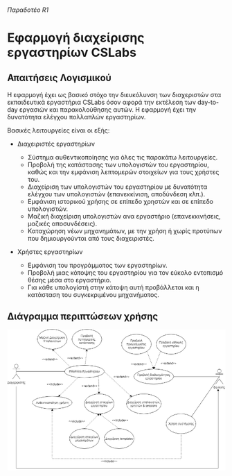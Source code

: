 ###### Παραδοτέο R1

Εφαρμογή διαχείρισης εργαστηρίων CSLabs
===

## Απαιτήσεις Λογισμικού

Η εφαρμογή έχει ως βασικό στόχο την διευκόλυνση των διαχεριστών στα εκπαιδευτικά εργαστήρια CSLabs όσον αφορά την εκτέλεση των day-to-day εργασιών και παρακολούθησης αυτών. Η εφαρμογή έχει την δυνατότητα ελέγχου πολλαπλών εργαστηρίων.

Βασικές λειτουργείες είναι οι εξής:
* Διαχειριστές εργαστηρίων
    * Σύστημα αυθεντικοποίησης για όλες τις παρακάτω λειτουργείες.
    * Προβολή της κατάστασης των υπολογιστών του εργαστηρίου, καθώς και την εμφάνιση λεπτομερών στοιχείων για τους χρήστες του.
    * Διαχείριση των υπολογιστών του εργαστηρίου με δυνατότητα ελέγχου των υπολογιστών (επανεκκίνιση, αποδύνδεση κλπ.).
    * Εμφάνιση ιστορικού χρήσης σε επίπεδο χρηστών και σε επίπεδο υπολογιστών.
    * Μαζική διαχείριση υπολογιστών ανα εργαστήριο (επανεκκινήσεις, μαζικές αποσυνδέσεις).
    * Καταχώρηση νέων μηχανημάτων, με την χρήση ή χωρίς προτύπων που δημιουργούνται από τους διαχειριστές.
    
* Χρήστες εργαστηρίων
    * Εμφάνιση του προγράμματος των εργαστηρίων.
    * Προβολή μιας κάτοψης του εργαστηρίου για τον εύκολο εντοπισμό θέσης μέσα στο εργαστήριο.
    * Για κάθε υπολογίστή στην κάτοψη αυτή προβάλλεται και η κατάσταση του συγκεκριμένου μηχανήματος.

## Διάγραμμα περιπτώσεων χρήσης

![](use_case_r1.png)
